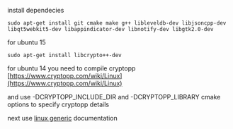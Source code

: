
install dependecies

```
sudo apt-get install git cmake make g++ libleveldb-dev libjsoncpp-dev libqt5webkit5-dev libappindicator-dev libnotify-dev libgtk2.0-dev
```

for ubuntu 15
```
sudo apt-get install libcrypto++-dev
```

for ubuntu 14 you need to compile cryptopp [https://www.cryptopp.com/wiki/Linux](https://www.cryptopp.com/wiki/Linux)

and use -DCRYPTOPP_INCLUDE_DIR and -DCRYPTOPP_LIBRARY cmake options to specify cryptopp details


next use [linux generic](linux_generic.md) documentation
